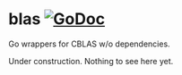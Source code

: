 # blas [![GoDoc](https://godoc.org/github.com/barnex/blas?status.svg)](https://godoc.org/github.com/barnex/blas)

Go wrappers for CBLAS w/o dependencies.

Under construction. Nothing to see here yet.
